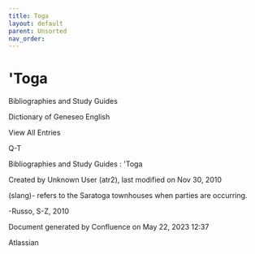 ```yaml
---
title: Toga
layout: default
parent: Unsorted
nav_order:
---
```


# 'Toga

Bibliographies and Study Guides

Dictionary of Geneseo English

View All Entries

Q-T

Bibliographies and Study Guides : 'Toga

Created by  Unknown User (atr2), last modified on Nov 30, 2010

(slang)- refers to the Saratoga townhouses when parties are occurring.

-Russo, S-Z, 2010

Document generated by Confluence on May 22, 2023 12:37

Atlassian
